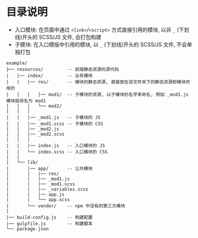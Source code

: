 # 目录说明

* 入口模块: 在页面中通过 `<link>`/`<script>` 方式直接引用的模块, 以非 `_` (下划线)开头的 SCSS/JS 文件, 会打包构建
* 子模块: 在入口模版中引用的模块, 以 `_` (下划线)开头的 SCSS/JS 文件, 不会单独打包

```
example/
├── resources/         -- 前端静态资源的源代码
|   |── index/         -- 业务模块
|   |   |── res/       -- 模块的静态资源, 直接放在该文件夹下的静态资源即模块共用的
|   |   |   |── mod1/  -- 子模块的资源, 以子模块的名字来命名, 例如 _mod1.js 模块就命名为 mod1
|   |   |   └── mod2/
|   |   |
|   |   |── _mod1.js   -- 子模块的 JS
|   |   |── _mod1.scss -- 子模块的 CSS
|   |   |── _mod2.js
|   |   |── _mod2.scss
|   |   |
|   |   |── index.js   -- 入口模块的 JS
|   |   └── index.scss -- 入口模块的 CSS
|   |
|   └── lib/
|       |── app/       -- 公共模块
|       |   |── res/
|       |   |── _mod1.js
|       |   |── _mod1.scss
|       |   |── _variables.scss
|       |   |── app.js
|       |   └── app.scss
|       └── vendor/    -- npm 中没有的第三方模块
|
|── build-config.js    -- 构建配置
|── gulpfile.js        -- 构建脚本
└── package.json
```